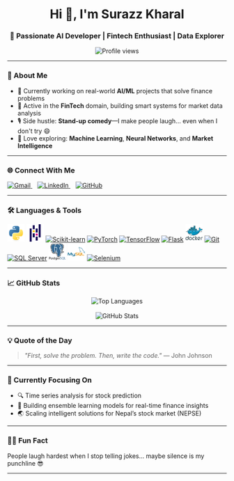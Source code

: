 <h1 align="center">Hi 👋, I'm Surazz Kharal</h1>
<h3 align="center">🚀 Passionate AI Developer | Fintech Enthusiast | Data Explorer</h3>

<p align="center">
  <img src="https://komarev.com/ghpvc/?username=surazz2022&label=Profile%20views&color=0e75b6&style=flat" alt="Profile views" />
</p>

---

### 🧠 About Me

- 🌱 Currently working on real-world **AI/ML** projects that solve finance problems
- 💼 Active in the **FinTech** domain, building smart systems for market data analysis
- 🎙️ Side hustle: **Stand-up comedy**—I make people laugh... even when I don't try 😄
- 🧩 Love exploring: **Machine Learning**, **Neural Networks**, and **Market Intelligence**

---

### 🌐 Connect With Me

<p align="left">
  <a href="mailto:surz.khl49@gmail.com" target="_blank">
    <img src="https://cdn-icons-png.flaticon.com/512/732/732200.png" alt="Gmail" width="30" height="30" />
  </a>
  &nbsp;&nbsp;
  <a href="https://www.linkedin.com/in/suraj-kharal-baa9271b1/" target="_blank">
    <img src="https://raw.githubusercontent.com/rahuldkjain/github-profile-readme-generator/master/src/images/icons/Social/linked-in-alt.svg" alt="LinkedIn" height="30" width="40" />
  </a>
  &nbsp;&nbsp;
  <a href="https://github.com/surazz2022" target="_blank">
    <img src="https://cdn-icons-png.flaticon.com/512/733/733609.png" alt="GitHub" width="30" height="30" />
  </a>
</p>

---

### 🛠️ Languages & Tools

<p align="left">
  <a href="https://www.python.org" target="_blank"><img src="https://raw.githubusercontent.com/devicons/devicon/master/icons/python/python-original.svg" width="40" height="40" alt="Python" /></a>
  <a href="https://pandas.pydata.org/" target="_blank"><img src="https://raw.githubusercontent.com/devicons/devicon/master/icons/pandas/pandas-original.svg" width="40" height="40" alt="Pandas" /></a>
  <a href="https://scikit-learn.org/" target="_blank"><img src="https://upload.wikimedia.org/wikipedia/commons/0/05/Scikit_learn_logo_small.svg" width="40" height="40" alt="Scikit-learn" /></a>
  <a href="https://pytorch.org/" target="_blank"><img src="https://www.vectorlogo.zone/logos/pytorch/pytorch-icon.svg" width="40" height="40" alt="PyTorch" /></a>
  <a href="https://www.tensorflow.org" target="_blank"><img src="https://www.vectorlogo.zone/logos/tensorflow/tensorflow-icon.svg" width="40" height="40" alt="TensorFlow" /></a>
  <a href="https://flask.palletsprojects.com/" target="_blank"><img src="https://www.vectorlogo.zone/logos/pocoo_flask/pocoo_flask-icon.svg" width="40" height="40" alt="Flask" /></a>
  <a href="https://www.docker.com/" target="_blank"><img src="https://raw.githubusercontent.com/devicons/devicon/master/icons/docker/docker-original-wordmark.svg" width="40" height="40" alt="Docker" /></a>
  <a href="https://git-scm.com/" target="_blank"><img src="https://www.vectorlogo.zone/logos/git-scm/git-scm-icon.svg" width="40" height="40" alt="Git" /></a>
  <a href="https://www.microsoft.com/en-us/sql-server" target="_blank"><img src="https://www.svgrepo.com/show/303229/microsoft-sql-server-logo.svg" width="40" height="40" alt="SQL Server" /></a>
  <a href="https://www.postgresql.org" target="_blank"><img src="https://raw.githubusercontent.com/devicons/devicon/master/icons/postgresql/postgresql-original-wordmark.svg" width="40" height="40" alt="PostgreSQL" /></a>
  <a href="https://www.mysql.com/" target="_blank"><img src="https://raw.githubusercontent.com/devicons/devicon/master/icons/mysql/mysql-original-wordmark.svg" width="40" height="40" alt="MySQL" /></a>
  <a href="https://www.selenium.dev" target="_blank"><img src="https://raw.githubusercontent.com/detain/svg-logos/780f25886640cef088af994181646db2f6b1a3f8/svg/selenium-logo.svg" width="40" height="40" alt="Selenium" /></a>
</p>

---

### 📈 GitHub Stats

<p align="center">
  <img src="https://github-readme-stats.vercel.app/api/top-langs/?username=surazz2022&layout=compact&theme=tokyonight" alt="Top Languages" />
  <br /><br />
  <img src="https://github-readme-stats.vercel.app/api?username=surazz2022&show_icons=true&theme=tokyonight" alt="GitHub Stats" />
</p>

---

### 💡 Quote of the Day

> _"First, solve the problem. Then, write the code."_ — John Johnson

---

### 🎯 Currently Focusing On

- 🔍 Time series analysis for stock prediction
- 🧠 Building ensemble learning models for real-time finance insights
- 🌏 Scaling intelligent solutions for Nepal’s stock market (NEPSE)

---

### 🙋‍♂️ Fun Fact

People laugh hardest when I stop telling jokes... maybe silence is my punchline 😎

---


